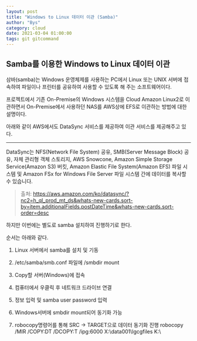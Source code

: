 ```yaml
---
layout: post
title: "Windows to Linux 데이터 이관 (Samba)"
author: "Bys"
category: cloud
date: 2021-03-04 01:00:00
tags: git gitcommand
---
```



## Samba를 이용한 Windows to Linux 데이터 이관

삼바(samba)는 Windows 운영체제를 사용하는 PC에서 Linux 또는 UNIX 서버에 접속하여 파일이나 프린터를 공유하여 사용할 수 있도록 해 주는 소프트웨어이다.

프로젝트에서 기존 On-Premise의 Windows 시스템을 Cloud Amazon Linux2로 이관하면서 On-Premise에서 사용하던 NAS를 AWS상에 EFS로 이관하는 방법에 대한 설명이다.  

아래와 같이 AWS에서도 DataSync 서비스를 제공하여 이관 서비스를 제공해주고 있다.  

---
DataSync는 NFS(Network File System) 공유, SMB(Server Message Block) 공유, 자체 관리형 객체 스토리지, AWS Snowcone, Amazon Simple Storage Service(Amazon S3) 버킷, Amazon Elastic File System(Amazon EFS) 파일 시스템 및 Amazon FSx for Windows File Server 파일 시스템 간에 데이터를 복사할 수 있습니다.
> 출처: https://aws.amazon.com/ko/datasync/?nc2=h_ql_prod_mt_ds&whats-new-cards.sort-by=item.additionalFields.postDateTime&whats-new-cards.sort-order=desc

하지만 이번에는 별도로 samba 설치하여 진행하기로 한다.

순서는 아래와 같다.

1. Linux 서버에서 samba를 설치 및 기동

2. /etc/samba/smb.conf 파일에 /smbdir mount
	
3. Copy할 서버(Windows)에 접속

4. 컴퓨터에서 우클릭 후 네트워크 드라이브 연결

5. 정보 입력 및 samba user password 입력

6. Windows서버에 smbdir mount되어 동기화 가능

7. robocopy명령어를 통해 SRC -> TARGET으로 데이터 동기화 진행
	robocopy /MIR /COPY:DT /DCOPY:T /ipg:6000 X:\data001\lgcgfiles K:\





